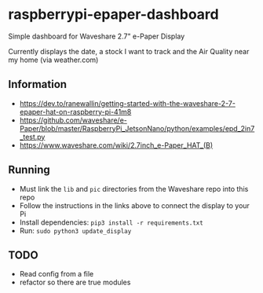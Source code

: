 # raspberrypi-epaper-dashboard

Simple dashboard for Waveshare 2.7" e-Paper Display

Currently displays the date, a stock I want to track and the Air Quality
near my home (via weather.com)

## Information

- <https://dev.to/ranewallin/getting-started-with-the-waveshare-2-7-epaper-hat-on-raspberry-pi-41m8>
- <https://github.com/waveshare/e-Paper/blob/master/RaspberryPi_JetsonNano/python/examples/epd_2in7_test.py>
- <https://www.waveshare.com/wiki/2.7inch_e-Paper_HAT_(B)>

## Running

- Must link the `lib` and `pic` directories from the Waveshare repo into
  this repo
- Follow the instructions in the links above to connect the display to your Pi
- Install dependencies: `pip3 install -r requirements.txt`
- Run: `sudo python3 update_display`

## TODO

- Read config from a file
- refactor so there are true modules
